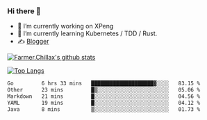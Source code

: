 ### Hi there 👋

- 🔭 I’m currently working on XPeng
- 🌱 I’m currently learning Kubernetes / TDD / Rust.
- ✍️ [Blogger](https://blog.farmer233.top)
<!-- - 🤔 [My Gitee](https://gitee.com/Farmer-chong) -->


[![Farmer.Chillax's github stats](https://github-readme-stats.vercel.app/api?username=FarmerChillax)](https://github.com/anuraghazra/github-readme-stats)

[![Top Langs](https://github-readme-stats.vercel.app/api/top-langs/?username=FarmerChillax&layout=compact&hide=html,css,javascript)](https://github.com/anuraghazra/github-readme-stats)


<a href="https://wakatime.com/@Farmer"> </a>
          <!--START_SECTION:waka-->

```txt
Go         6 hrs 33 mins   ████████████████████▓░░░░   83.15 %
Other      23 mins         █▒░░░░░░░░░░░░░░░░░░░░░░░   05.06 %
Markdown   21 mins         █░░░░░░░░░░░░░░░░░░░░░░░░   04.56 %
YAML       19 mins         █░░░░░░░░░░░░░░░░░░░░░░░░   04.12 %
Java       8 mins          ▒░░░░░░░░░░░░░░░░░░░░░░░░   01.73 %
```

<!--END_SECTION:waka-->



<!--
**Farmer-chong/Farmer-chong** is a ✨ _special_ ✨ repository because its `README.md` (this file) appears on your GitHub profile.

Here are some ideas to get you started:

- 🔭 I’m currently working on ...
- 🌱 I’m currently learning ...
- 👯 I’m looking to collaborate on ...
- 🤔 I’m looking for help with ...
- 💬 Ask me about ...
- 📫 How to reach me: ...
- 😄 Pronouns: ...
- ⚡ Fun fact: ...
-->
